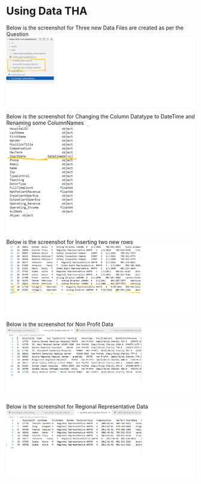 # Using Data THA
Below is the screenshot for Three new Data Files are created as per the Question
![Three new Data FIles are created as per the Question](assets/tha_ak_3NewDataFiles.png)

Below is the screenshot for Changing the Column Datatype to DateTime and Renaming some ColumnNames
![Changing the Column Datatype to DateTime and Renaming some ColumnNames](assets/tha_ak_datetime.png)

Below is the screenshot for Inserting two new rows
![Inserting two new rows](assets/tha_ak_insertNewRow.png)

Below is the screenshot for Non Profit Data
![Non Profit Data](assets/tha_ak_NonProfitHospDataFile.png)

Below is the screenshot for Regional Representative Data
![Regional Representative Data](assets/tha_ak_RegReprDataFile.png)
